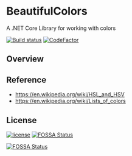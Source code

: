 # BeautifulColors

A .NET Core Library for working with colors

[![Build status](https://ci.appveyor.com/api/projects/status/8jk4l4b38m8bdasx/branch/master?svg=true)](https://ci.appveyor.com/project/vijayshinva/beautifulcolors/branch/master)
[![CodeFactor](https://www.codefactor.io/repository/github/vijayshinva/beautifulcolors/badge/master)](https://www.codefactor.io/repository/github/vijayshinva/beautifulcolors/overview/master)

## Overview



## Reference
- https://en.wikipedia.org/wiki/HSL_and_HSV
- https://en.wikipedia.org/wiki/Lists_of_colors

## License
[![license](https://img.shields.io/github/license/vijayshinva/beautifulcolors.svg)](https://github.com/vijayshinva/BeautifulColors/blob/master/LICENSE)
[![FOSSA Status](https://app.fossa.io/api/projects/git%2Bhttps%3A%2F%2Fgithub.com%2Fvijayshinva%2FBeautifulColors.svg?type=shield)](https://app.fossa.io/projects/git%2Bhttps%3A%2F%2Fgithub.com%2Fvijayshinva%2FBeautifulColors?ref=badge_shield)


[![FOSSA Status](https://app.fossa.io/api/projects/git%2Bhttps%3A%2F%2Fgithub.com%2Fvijayshinva%2FBeautifulColors.svg?type=large)](https://app.fossa.io/projects/git%2Bhttps%3A%2F%2Fgithub.com%2Fvijayshinva%2FBeautifulColors?ref=badge_large)
